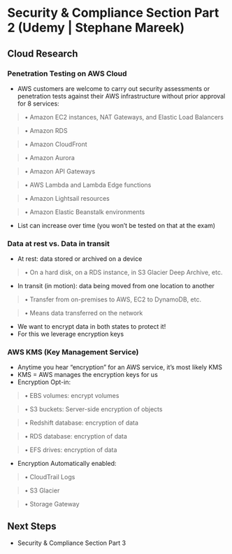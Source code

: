 
# Security & Compliance Section Part 2 (Udemy | Stephane Mareek)

## Cloud Research

### Penetration Testing on AWS Cloud
- AWS customers are welcome to carry out security assessments or 
penetration tests against their AWS infrastructure without prior approval for 8 services: 

> • Amazon EC2 instances, NAT Gateways, and Elastic Load Balancers

> • Amazon RDS

> • Amazon CloudFront

> • Amazon Aurora

> • Amazon API Gateways

> • AWS Lambda and Lambda Edge functions

> • Amazon Lightsail resources

> • Amazon Elastic Beanstalk environments

- List can increase over time (you won’t be tested on that at the exam)

### Data at rest vs. Data in transit
- At rest: data stored or archived on a device
> • On a hard disk, on a RDS instance, in S3 Glacier Deep Archive, etc.
- In transit (in motion): data being moved from one location to another

> • Transfer from on-premises to AWS, EC2 to DynamoDB, etc.

> • Means data transferred on the network
- We want to encrypt data in both states to protect it!
- For this we leverage encryption keys

### AWS KMS (Key Management Service)
- Anytime you hear “encryption” for an AWS service, it’s most likely KMS
- KMS = AWS manages the encryption keys for us
- Encryption Opt-in:
> • EBS volumes: encrypt volumes

> • S3 buckets: Server-side encryption of objects

> • Redshift database: encryption of data

> • RDS database: encryption of data

> • EFS drives: encryption of data

- Encryption Automatically enabled: 
> • CloudTrail Logs

> • S3 Glacier

> • Storage Gateway


## Next Steps

- Security & Compliance Section Part 3

